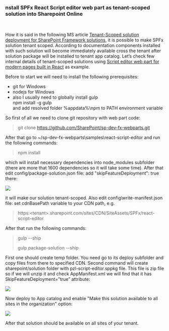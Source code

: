 <h3 class="post-title entry-title">nstall SPFx React Script editor web part as tenant-scoped solution into Sharepoint Online</h3>
<div class="post-header">&nbsp;</div>
<div id="post-body-9030131601164609065" class="post-body entry-content">
<p>How it is said in the following MS article&nbsp;<a href="https://docs.microsoft.com/en-us/sharepoint/dev/spfx/tenant-scoped-deployment">Tenant-Scoped solution deployment for SharePoint Framework solutions</a>, it is possible to make SPFx solution tenant scoped. According to documentation components installed with such solution will become immediately available cross the tenant after solution package will be installed to tenant app catalog. Let&rsquo;s check few internal details of tenant-scoped solutions using&nbsp;<a href="https://github.com/SharePoint/sp-dev-fx-webparts/tree/dev/samples/react-script-editor">Script editor web part for modern pages built in React</a>&nbsp;as example.</p>
<p>Before to start we will need to install the following prerequisites:</p>
<ul>
<li>git for Windows</li>
<li>nodejs for Windows</li>
<li>also I usually need to globally install gulp&nbsp;<br />npm install -g gulp&nbsp;<br />and add resolved folder %appdata%\npm to PATH environment variable</li>
</ul>
<p>So first of all we need to clone git repository with web part code:</p>
<blockquote>
<p>git clone&nbsp;<a title="https://github.com/SharePoint/sp-dev-fx-webparts.git" href="https://github.com/SharePoint/sp-dev-fx-webparts.git">https://github.com/SharePoint/sp-dev-fx-webparts.git</a></p>
</blockquote>
<p>After that go to ~/sp-dev-fx-webparts\samples\react-script-editor and run the following commands:</p>
<blockquote>
<p>npm install</p>
</blockquote>
<p>which will install necessary dependencies into node_modules subfolder (there are more that 1600 dependencies so it will take some time). After that edit config/package-solution.json file: add "skipFeatureDeployment": true there:</p>
<p><a href="https://3.bp.blogspot.coam/-HWo3y6XxM-o/Wi5yi_Pr_CI/AAAAAAAAEoA/wgtst6UNxIoC4jX7g14ISof-V6zvrIoNQCLcBGAs/s1600/01.png"><img src="https://3.bp.blogspot.com/-HWo3y6XxM-o/Wi5yi_Pr_CI/AAAAAAAAEoA/wgtst6UNxIoC4jX7g14ISof-V6zvrIoNQCLcBGAs/s1600/01.png" border="0" data-original-height="241" data-original-width="544" /></a></p>
<p>it will make our solution tenant-scoped. Also edit config\write-manifest.json file: set cdnBasePath variable to your CDN path, e.g.</p>
<blockquote>
<p>https:&lt;tenant&gt;.sharepoint.com/sites/CDN/SiteAssets/SPFx/react-script-editor</p>
</blockquote>
<p>After that run the following commands:</p>
<blockquote>
<p>gulp --ship</p>
<p>gulp package-solution --ship</p>
</blockquote>
<p>First one should create temp folder. You need go to its deploy subfolder and copy files from there to specified CDN. Second command will create sharepoint/solution folder with pzl-script-editor.sppkg file. This file is zip file so if we will unzip it and check AppManifest.xml we will find that it has SkipFeatureDeployment=&rdquo;true&rdquo; attribute:</p>
<p><a href="https://2.bp.blogspot.com/-YESOf9PqxAI/Wi5ynq71xWI/AAAAAAAAEoE/xTDT52YGWosQaWKjl1cX4rgRZgqaT2ovQCLcBGAs/s1600/02.png"><img src="https://2.bp.blogspot.com/-YESOf9PqxAI/Wi5ynq71xWI/AAAAAAAAEoE/xTDT52YGWosQaWKjl1cX4rgRZgqaT2ovQCLcBGAs/s1600/02.png" border="0" data-original-height="252" data-original-width="674" /></a></p>
<p>Now deploy to App catalog and enable "Make this solution available to all sites in the organization" option:</p>
<p><a href="https://2.bp.blogspot.com/-suioRxyR7IQ/Wi5yrvg3vRI/AAAAAAAAEoI/hw4FPGvZGzsvdGHyAT24-okELgWRQv1sQCLcBGAs/s1600/03.png"><img src="https://2.bp.blogspot.com/-suioRxyR7IQ/Wi5yrvg3vRI/AAAAAAAAEoI/hw4FPGvZGzsvdGHyAT24-okELgWRQv1sQCLcBGAs/s1600/03.png" border="0" data-original-height="379" data-original-width="644" /></a></p>
<p>After that solution should be available on all sites of your tenant.</p>
</div>
